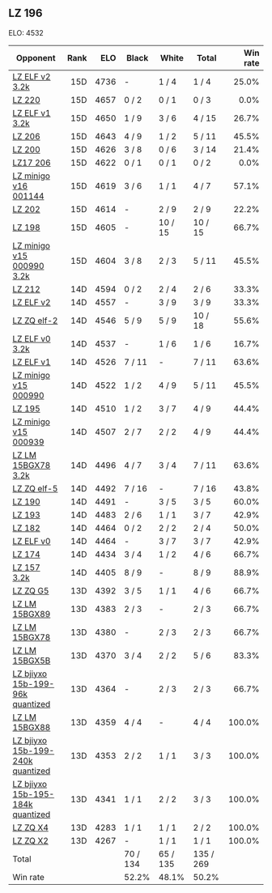 ## LZ 196 ##

ELO: 4532

Opponent | Rank | ELO | Black | White | Total | Win rate
---------|-----:|----:|-------|-------|-------|-------:
[LZ ELF v2 3.2k](LZ%20ELF%20v2%203.2k.md) | 15D | 4736 | - | 1 / 4 | 1 / 4 | 25.0%
[LZ 220](LZ%20220.md) | 15D | 4657 | 0 / 2 | 0 / 1 | 0 / 3 | 0.0%
[LZ ELF v1 3.2k](LZ%20ELF%20v1%203.2k.md) | 15D | 4650 | 1 / 9 | 3 / 6 | 4 / 15 | 26.7%
[LZ 206](LZ%20206.md) | 15D | 4643 | 4 / 9 | 1 / 2 | 5 / 11 | 45.5%
[LZ 200](LZ%20200.md) | 15D | 4626 | 3 / 8 | 0 / 6 | 3 / 14 | 21.4%
[LZ17 206](LZ17%20206.md) | 15D | 4622 | 0 / 1 | 0 / 1 | 0 / 2 | 0.0%
[LZ minigo v16 001144](LZ%20minigo%20v16%20001144.md) | 15D | 4619 | 3 / 6 | 1 / 1 | 4 / 7 | 57.1%
[LZ 202](LZ%20202.md) | 15D | 4614 | - | 2 / 9 | 2 / 9 | 22.2%
[LZ 198](LZ%20198.md) | 15D | 4605 | - | 10 / 15 | 10 / 15 | 66.7%
[LZ minigo v15 000990 3.2k](LZ%20minigo%20v15%20000990%203.2k.md) | 15D | 4604 | 3 / 8 | 2 / 3 | 5 / 11 | 45.5%
[LZ 212](LZ%20212.md) | 14D | 4594 | 0 / 2 | 2 / 4 | 2 / 6 | 33.3%
[LZ ELF v2](LZ%20ELF%20v2.md) | 14D | 4557 | - | 3 / 9 | 3 / 9 | 33.3%
[LZ ZQ elf-2](LZ%20ZQ%20elf-2.md) | 14D | 4546 | 5 / 9 | 5 / 9 | 10 / 18 | 55.6%
[LZ ELF v0 3.2k](LZ%20ELF%20v0%203.2k.md) | 14D | 4537 | - | 1 / 6 | 1 / 6 | 16.7%
[LZ ELF v1](LZ%20ELF%20v1.md) | 14D | 4526 | 7 / 11 | - | 7 / 11 | 63.6%
[LZ minigo v15 000990](LZ%20minigo%20v15%20000990.md) | 14D | 4522 | 1 / 2 | 4 / 9 | 5 / 11 | 45.5%
[LZ 195](LZ%20195.md) | 14D | 4510 | 1 / 2 | 3 / 7 | 4 / 9 | 44.4%
[LZ minigo v15 000939](LZ%20minigo%20v15%20000939.md) | 14D | 4507 | 2 / 7 | 2 / 2 | 4 / 9 | 44.4%
[LZ LM 15BGX78 3.2k](LZ%20LM%2015BGX78%203.2k.md) | 14D | 4496 | 4 / 7 | 3 / 4 | 7 / 11 | 63.6%
[LZ ZQ elf-5](LZ%20ZQ%20elf-5.md) | 14D | 4492 | 7 / 16 | - | 7 / 16 | 43.8%
[LZ 190](LZ%20190.md) | 14D | 4491 | - | 3 / 5 | 3 / 5 | 60.0%
[LZ 193](LZ%20193.md) | 14D | 4483 | 2 / 6 | 1 / 1 | 3 / 7 | 42.9%
[LZ 182](LZ%20182.md) | 14D | 4464 | 0 / 2 | 2 / 2 | 2 / 4 | 50.0%
[LZ ELF v0](LZ%20ELF%20v0.md) | 14D | 4464 | - | 3 / 7 | 3 / 7 | 42.9%
[LZ 174](LZ%20174.md) | 14D | 4434 | 3 / 4 | 1 / 2 | 4 / 6 | 66.7%
[LZ 157 3.2k](LZ%20157%203.2k.md) | 14D | 4405 | 8 / 9 | - | 8 / 9 | 88.9%
[LZ ZQ G5](LZ%20ZQ%20G5.md) | 13D | 4392 | 3 / 5 | 1 / 1 | 4 / 6 | 66.7%
[LZ LM 15BGX89](LZ%20LM%2015BGX89.md) | 13D | 4383 | 2 / 3 | - | 2 / 3 | 66.7%
[LZ LM 15BGX78](LZ%20LM%2015BGX78.md) | 13D | 4380 | - | 2 / 3 | 2 / 3 | 66.7%
[LZ LM 15BGX5B](LZ%20LM%2015BGX5B.md) | 13D | 4370 | 3 / 4 | 2 / 2 | 5 / 6 | 83.3%
[LZ bjiyxo 15b-199-96k quantized](LZ%20bjiyxo%2015b-199-96k%20quantized.md) | 13D | 4364 | - | 2 / 3 | 2 / 3 | 66.7%
[LZ LM 15BGX88](LZ%20LM%2015BGX88.md) | 13D | 4359 | 4 / 4 | - | 4 / 4 | 100.0%
[LZ bjiyxo 15b-199-240k quantized](LZ%20bjiyxo%2015b-199-240k%20quantized.md) | 13D | 4353 | 2 / 2 | 1 / 1 | 3 / 3 | 100.0%
[LZ bjiyxo 15b-195-184k quantized](LZ%20bjiyxo%2015b-195-184k%20quantized.md) | 13D | 4341 | 1 / 1 | 2 / 2 | 3 / 3 | 100.0%
[LZ ZQ X4](LZ%20ZQ%20X4.md) | 13D | 4283 | 1 / 1 | 1 / 1 | 2 / 2 | 100.0%
[LZ ZQ X2](LZ%20ZQ%20X2.md) | 13D | 4267 | - | 1 / 1 | 1 / 1 | 100.0%
Total | | | 70 / 134 | 65 / 135 | 135 / 269 | 
Win rate| | | 52.2% | 48.1% | 50.2% | 
